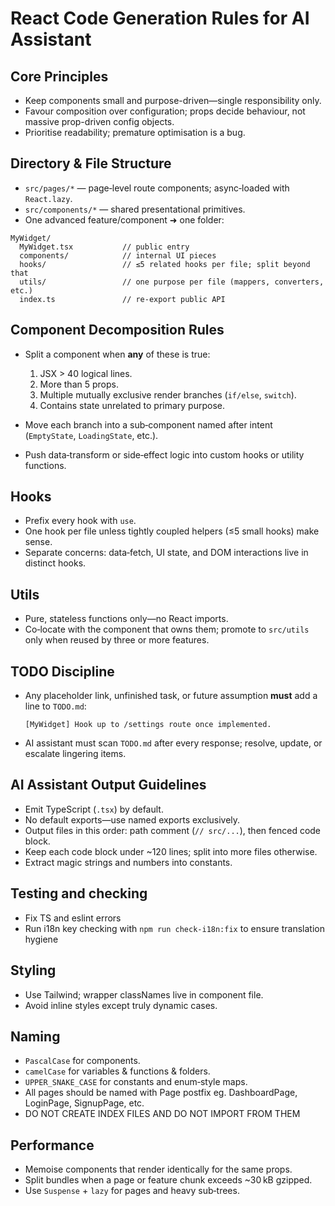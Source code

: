 # React Code Generation Rules for AI Assistant

## Core Principles

* Keep components small and purpose-driven—single responsibility only.
* Favour composition over configuration; props decide behaviour, not massive prop-driven config objects.
* Prioritise readability; premature optimisation is a bug.

## Directory & File Structure

* `src/pages/*` — page‑level route components; async‑loaded with `React.lazy`.
* `src/components/*` — shared presentational primitives.
* One advanced feature/component ➜ one folder:

```
MyWidget/
  MyWidget.tsx           // public entry
  components/            // internal UI pieces
  hooks/                 // ≤5 related hooks per file; split beyond that
  utils/                 // one purpose per file (mappers, converters, etc.)
  index.ts               // re‑export public API
```

## Component Decomposition Rules

* Split a component when **any** of these is true:

  1. JSX > 40 logical lines.
  2. More than 5 props.
  3. Multiple mutually exclusive render branches (`if/else`, `switch`).
  4. Contains state unrelated to primary purpose.
* Move each branch into a sub‑component named after intent (`EmptyState`, `LoadingState`, etc.).
* Push data‑transform or side‑effect logic into custom hooks or utility functions.

## Hooks

* Prefix every hook with `use`.
* One hook per file unless tightly coupled helpers (≤5 small hooks) make sense.
* Separate concerns: data‑fetch, UI state, and DOM interactions live in distinct hooks.

## Utils

* Pure, stateless functions only—no React imports.
* Co‑locate with the component that owns them; promote to `src/utils` only when reused by three or more features.

## TODO Discipline

* Any placeholder link, unfinished task, or future assumption **must** add a line to `TODO.md`:

  ```
  [MyWidget] Hook up to /settings route once implemented.
  ```
* AI assistant must scan `TODO.md` after every response; resolve, update, or escalate lingering items.

## AI Assistant Output Guidelines

* Emit TypeScript (`.tsx`) by default.
* No default exports—use named exports exclusively.
* Output files in this order: path comment (`// src/...`), then fenced code block.
* Keep each code block under \~120 lines; split into more files otherwise.
* Extract magic strings and numbers into constants.

## Testing and checking

* Fix TS and eslint errors
* Run i18n key checking with `npm run check-i18n:fix` to ensure translation hygiene

## Styling

* Use Tailwind; wrapper classNames live in component file.
* Avoid inline styles except truly dynamic cases.

## Naming

* `PascalCase` for components.
* `camelCase` for variables & functions & folders.
* `UPPER_SNAKE_CASE` for constants and enum‑style maps.
* All pages should be named with Page postfix eg. DashboardPage, LoginPage, SignupPage, etc.
* DO NOT CREATE INDEX FILES AND DO NOT IMPORT FROM THEM

## Performance

* Memoise components that render identically for the same props.
* Split bundles when a page or feature chunk exceeds \~30 kB gzipped.
* Use `Suspense` + `lazy` for pages and heavy sub‑trees.

